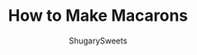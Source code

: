 ---
layout: ../../layouts/MarkdownPostLayout.astro
title: How to Make Macarons
author: ShugarySweets
pubDate: 2020-10-26
description: "If you&#x27;ve been looking for the perfect French Macaron cookie recipe, you&#x27;ve come to the right place. I&#x27;ve assembled all the tips and tricks you&#x27;ll need in this ultimate guide walking you through how to make macarons!"
image_url: https://www.shugarysweets.com/wp-content/uploads/2021/01/Macarons-facebook.jpg
tags: ["Cookies","American"]
calories: 94
protein: 1
carbohydrates: 13
fats: 4
fiber: 0
ingredients: ["2 large egg whites (60 grams)","1/4 cup white caster sugar (50 grams)**","1 1/4 cups powdered sugar (140 grams)","3/4 cup superfine almond flour (80 grams)","1/2 teaspoon vanilla bean powder (1 gram)**","4 tablespoons unsalted butter, softened","2 tablespoons heavy cream","1 teaspoon vanilla bean paste, or the caviar from one vanilla bean","1 cup powdered sugar"]
serves: 24
time: "52 minutes"
prepTime: "15 minutes"
instructions: ["Line two large sheet pans with parchment paper— make sure the parchment paper lays flat on the pan so your macarons don’t become lopsided.","Add the egg whites to the bowl of a stand mixer. Using the wire whisk, beat the egg whites on medium speed until they become frothy. With the mixer on medium speed, slowly add in the caster sugar. I like to add about 1 teaspoon of sugar every 2-3 seconds. Adding all of the sugar should take about 2 minutes.","Once you’ve added all of the sugar, turn the mixer to medium-high and beat the egg whites until they form stiff peaks.","While the egg whites are beating, add the powdered sugar, almond flour, and vanilla bean powder to a fine mesh sieve set over a large bowl. Sift the dry ingredients together— if any large lumps remain in the sifter, discard them— don’t force themthrough.","Once the egg whites have reached stiff peaks, add the dry ingredients to the egg whites and gently fold them to combine.","Once all of the dry ingredients have been incorporated into the egg whites, it’s time for macaronage (deflating the meringue). Smush the meringue against the side of the bowl and then fold it back together. Repeat 2-3 times or until the batter reaches the “lava stage”.","Once the batter has reached the \"lava stage”, you should be able to draw a figure 8 without the meringue stream breaking.Transfer the batter to a piping bag fitted with a round tip— I use a Wilton #10.","Hold the piping bag straight up and down. Pipe 1” circles that are 1-2” apart on the parchment lined sheet pan.","Once you’ve filled the tray, hold it approximately 6 inches off the counter and then drop it straight down. Repeat 5 times, or until any large air bubbles have popped. If you’d like to decorate the macarons with sprinkles, add them after you’ve popped any air bubbles— but don’t wait too long as the sprinkles won’t stick if the skin has already formed. Set the macarons aside to rest until they form a skin. This will typically take 20-25 minutes although in humid climates it can take up to an hour. You’ll know the macarons are ready to bake when they are no longer sticky to the touch.","While the macarons are resting, preheat your oven to 315F. (See notes) Bake the macarons in a preheated oven for 12-15 minutes, or until they are no longer wet in the center.","Leave the macarons on the pan until they have cooled to room temperature.","Add the softened butter to the bowl of a stand mixer fitted with the paddle attachment. Beat the butter on high speed until light and airy— about 1 minute.","Add the heavy cream and vanilla bean paste. Mix on low speed until just combined.","With the mixer on low, slowly add in the powdered sugar. When all of the powdered sugar has been added, turn the mixer speed to high and whip the icing until it becomes smooth and airy— about 2 minutes.","Transfer the icing to a piping bag and set it aside.","Place the macarons in similar sized pairs. Pipe a small circle of icing onto the flat side of one macaron. Place the second macaron on top and press down gently to push the icing to the edges. Repeat with the remaining macarons.","Store the macarons in an airtight container in the refrigerator overnight to age. Store macarons in an airtight container in the refrigerator for up to 3 days. Bring the macarons to room temperature before serving."]
nutrition: ["94 calories","13 grams carbohydrates","10 milligrams cholesterol","4 grams fat","0 grams fiber","1 grams protein","2 grams saturated fat","15 milligrams sodium","12 grams sugar","0 grams trans fat","2 grams unsaturated fat"]
---